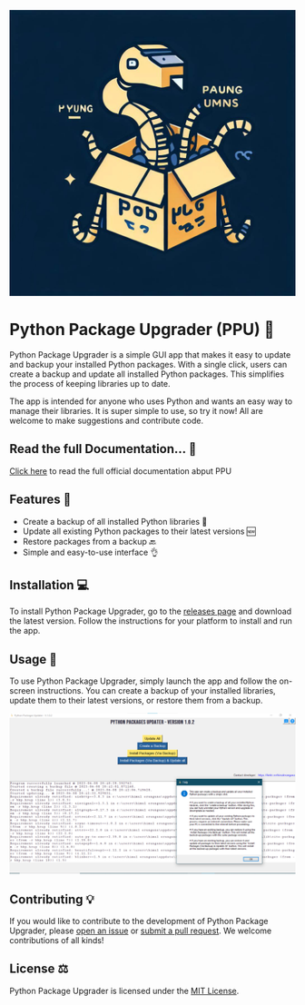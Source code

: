 ![Ai Generated Logo](logo.jpg)
# Python Package Upgrader (PPU) 🐍

Python Package Upgrader is a simple GUI app that makes it easy to update and backup your installed Python packages. With a single click, users can create a backup and update all installed Python packages. This simplifies the process of keeping libraries up to date.

The app is intended for anyone who uses Python and wants an easy way to manage their libraries. It is super simple to use, so try it now! All are welcome to make suggestions and contribute code.

## Read the full Documentation... 📖

[Click here](https://himaleranganaofficial.github.io/Learning-CSS/RWD%20on%20FreeCodeCamp/Certificate%20Project%2003%20-%20PPU%20Web%20Doc/) to read the full official documentation abput PPU

## Features 🚀

- Create a backup of all installed Python libraries 💾
- Update all existing Python packages to their latest versions 🆕
- Restore packages from a backup 🔙
- Simple and easy-to-use interface 👌

## Installation 💻

To install Python Package Upgrader, go to the [releases page](https://github.com/HimalEranganaOfficial/Python-Package-Upgrader/releases) and download the latest version. Follow the instructions for your platform to install and run the app.

## Usage 📖

To use Python Package Upgrader, simply launch the app and follow the on-screen instructions. You can create a backup of your installed libraries, update them to their latest versions, or restore them from a backup.

![Screenshot of Python Package Upgrader](screenshot.png)

## Contributing 💡

If you would like to contribute to the development of Python Package Upgrader, please [open an issue](https://github.com/HimalEranganaOfficial/Python-Package-Upgrader/issues) or [submit a pull request](https://github.com/HimalEranganaOfficial/Python-Package-Upgrader/pulls). We welcome contributions of all kinds!

## License ⚖️

Python Package Upgrader is licensed under the [MIT License](LICENSE).
